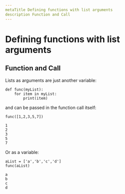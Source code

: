 ```yaml
---
metaTitle Defining functions with list arguments
description Function and Call
---
```


# Defining functions with list arguments



## Function and Call


Lists as arguments are just another variable:

```
def func(myList):
    for item in myList:
        print(item)

```

and can be passed in the function call itself:

```
func([1,2,3,5,7])

1
2
3
5
7

```

Or as a variable:

```
aList = ['a','b','c','d']
func(aList)

a
b
c
d

```

